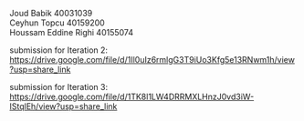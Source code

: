 Joud Babik 40031039\
Ceyhun Topcu 40159200\
Houssam Eddine Righi 40155074

submission for Iteration 2:
https://drive.google.com/file/d/1Il0uIz6rmlgG3T9iUo3Kfg5e13RNwm1h/view?usp=share_link

submission for Iteration 3: 
https://drive.google.com/file/d/1TK8l1LW4DRRMXLHnzJ0vd3iW-IStqlEh/view?usp=share_link

